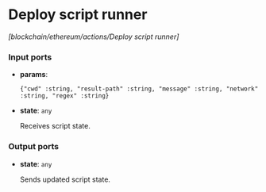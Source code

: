 # Deploy script runner

_[blockchain/ethereum/actions/Deploy script runner]_

### Input ports

* __params__: 
    ```
    {"cwd" :string, "result-path" :string, "message" :string, "network" :string, "regex" :string}
    ```


* __state__: ` any `

    Receives script state.<br>

### Output ports

* __state__: ` any `

    Sends updated script state.<br>

